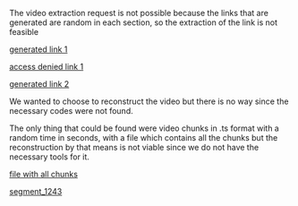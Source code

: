 The video extraction request is not possible because the links that are generated are random in each section, so the extraction of the link is not feasible

[generated link 1](https://i.snipboard.io/ZDHjpk.jpg)

[access denied link 1](https://i.snipboard.io/XLJ6rp.jpg)

[generated link 2](https://i.snipboard.io/sF2zcp.jpg)


We wanted to choose to reconstruct the video but there is no way since the necessary codes were not found.

The only thing that could be found were video chunks in .ts format with a random time in seconds, with a file which contains all the chunks but the reconstruction by that means is not viable since we do not have the necessary tools for it.

[file with all chunks](https://i.snipboard.io/qOGap4.jpg)

[segment_1243](https://i.snipboard.io/OCJX79.jpg)
